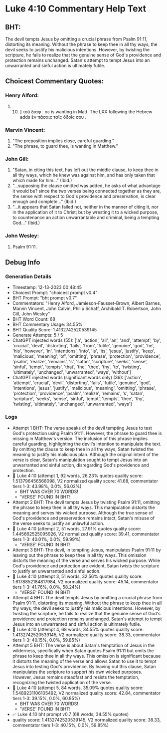 # Luke 4:10 Commentary Help Text

## BHT:
The devil tempts Jesus by omitting a crucial phrase from Psalm 91:11, distorting its meaning. Without the phrase to keep thee in all thy ways, the devil seeks to justify his malicious intentions. However, by twisting the scripture, he fails to realize that the genuine sense of God's providence and protection remains unchanged. Satan's attempt to tempt Jesus into an unwarranted and sinful action is ultimately futile.

## Choicest Commentary Quotes:
### Henry Alford:
1.  10. ] τοῦ διαφ . σε is wanting in Matt. The LXX following the Hebrew adds ἐν πάσαις ταῖς ὁδοῖς σου .


### Marvin Vincent:
1. "The preposition implies close, careful guarding."
2. "The phrase, to guard thee, is wanting in Matthew."


### John Gill:
1. "Satan, in citing this text, has left out the middle clause, to keep thee in all thy ways, which he knew was against him, and has only taken that which made for him..." (Ibid.)
2. "...supposing the clause omitted was added, he asks of what advantage it would be? since the two verses being connected together as they are, the sense with respect to God's providence and preservation, is clear enough and complete..." (Ibid.)
3. "...it appears that Satan failed not, neither in the manner of citing it, nor in the application of it to Christ; but by wresting it to a wicked purpose, to countenance an action unwarrantable and criminal, being a tempting God..." (Ibid.)

### John Wesley:
1.  Psalm 91:11.



## Debug Info
### Generation Details
- Timestamp: 12-13-2023 00:48:45
- Choicest Prompt: "choicest prompt v0.4"
- BHT Prompt: "bht prompt v0.7"
- Commentators: "Henry Alford, Jamieson-Fausset-Brown, Albert Barnes, Marvin Vincent, John Calvin, Philip Schaff, Archibald T. Robertson, John Gill, John Wesley"
- BHT Word Count: 68
- BHT Commentary Usage: 34.55%
- BHT Quality Score: 1.4132742520539145
- Generate Attempts: 5 / 5
- ChatGPT injected words (55):
	['a', 'action', 'all', 'an', 'and', 'attempt', 'by', 'crucial', 'devil', 'distorting', 'fails', 'from', 'futile', 'genuine', 'god', 'he', 'his', 'however', 'in', 'intentions', 'into', 'is', 'its', 'jesus', 'justify', 'keep', 'malicious', 'meaning', 'of', 'omitting', 'phrase', 'protection', 'providence', 'psalm', 'realize', 'remains', 's', 'satan', 'scripture', 'seeks', 'sense', 'sinful', 'tempt', 'tempts', 'that', 'the', 'thee', 'thy', 'to', 'twisting', 'ultimately', 'unchanged', 'unwarranted', 'ways', 'without']
- ChatGPT injected words (significant words only) (36):
	['action', 'attempt', 'crucial', 'devil', 'distorting', 'fails', 'futile', 'genuine', 'god', 'intentions', 'jesus', 'justify', 'malicious', 'meaning', 'omitting', 'phrase', 'protection', 'providence', 'psalm', 'realize', 'remains', 's', 'satan', 'scripture', 'seeks', 'sense', 'sinful', 'tempt', 'tempts', 'thee', 'thy', 'twisting', 'ultimately', 'unchanged', 'unwarranted', 'ways']

### Logs
- Attempt 1 BHT: The verse speaks of the devil tempting Jesus to test God's protection using Psalm 91:11. However, the phrase to guard thee is missing in Matthew's version. The inclusion of this phrase implies careful guarding, highlighting the devil's intention to manipulate the text. By omitting the clause to keep thee in all thy ways, Satan twisted the meaning to justify his malicious plan. Although the original intent of the verse is clear, Satan's manipulation sought to tempt Jesus into an unwarranted and sinful action, disregarding God's providence and protection.
- 🔄 Luke 4:10 (attempt 1, 92 words, 26.23% quotes quality score: 1.513796456568098, V2 normalized quality score: 41.68, commentator tiers 1-3: 43.98%, 0.0%, 56.02%) 
	- BHT WAS OVER 70 WORDS! 
	- 'VERSE' FOUND IN BHT!
- Attempt 2 BHT: The devil tempts Jesus by twisting Psalm 91:11, omitting the phrase to keep thee in all thy ways. This manipulation distorts the meaning and serves his wicked purpose. Although the true sense of God's providence and preservation remains intact, Satan's misuse of the verse seeks to justify an unlawful action.
- 🔄 Luke 4:10 (attempt 2, 51 words, 27.91% quotes quality score: 1.445662525095926, V2 normalized quality score: 39.41, commentator tiers 1-3: 40.01%, 0.0%, 59.99%) 
	- 'VERSE' FOUND IN BHT!
- Attempt 3 BHT: The devil, in tempting Jesus, manipulates Psalm 91:11 by leaving out the phrase to keep thee in all thy ways. This omission distorts the meaning of the verse and serves his wicked purpose. While God's providence and protection are evident, Satan twists the scripture to justify an unwarranted and sinful action.
- 🔄 Luke 4:10 (attempt 3, 51 words, 32.56% quotes quality score: 1.6178852184817984, V2 normalized quality score: 45.14, commentator tiers 1-3: 41.76%, 0.0%, 58.24%) 
	- 'VERSE' FOUND IN BHT!
- Attempt 4 BHT: The devil tempts Jesus by omitting a crucial phrase from Psalm 91:11, distorting its meaning. Without the phrase to keep thee in all thy ways, the devil seeks to justify his malicious intentions. However, by twisting the scripture, he fails to realize that the genuine sense of God's providence and protection remains unchanged. Satan's attempt to tempt Jesus into an unwarranted and sinful action is ultimately futile.
- 🔄 Luke 4:10 (attempt 4, 68 words, 34.55% quotes quality score: 1.4132742520539145, V2 normalized quality score: 38.33, commentator tiers 1-3: 40.15%, 0.0%, 59.85%)
- Attempt 5 BHT: The verse is about Satan's temptation of Jesus in the wilderness, specifically when Satan quotes Psalm 91:11 but omits the phrase to keep thee in all thy ways. This omission is significant because it distorts the meaning of the verse and allows Satan to use it to tempt Jesus into testing God's providence. By leaving out this clause, Satan manipulates the scripture to support his own wicked purposes. However, Jesus remains steadfast and resists the temptation, recognizing the twisted application of the verse.
- 🔄 Luke 4:10 (attempt 5, 84 words, 35.09% quotes quality score: 1.5489231106105492, V2 normalized quality score: 42.84, commentator tiers 1-3: 39.15%, 0.0%, 60.85%) 
	- BHT WAS OVER 70 WORDS! 
	- 'VERSE' FOUND IN BHT!
- ✅ Luke 4:10 bht prompt v0.7 (68 words, 34.55% quotes)
- quality score: 1.4132742520539145, V2 normalized quality score: 38.33, commentator tiers 1-3: 40.15%, 0.0%, 59.85%)